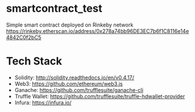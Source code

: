 # smartcontract_test
Simple smart contract deployed on Rinkeby network
https://rinkeby.etherscan.io/address/0x278a74bb96DE3EC7b6f1C8116e14e4842C0f2bC5

# Tech Stack
* Solidity: http://solidity.readthedocs.io/en/v0.4.17/
* Web3: https://github.com/ethereum/web3.js
* Ganache: https://github.com/trufflesuite/ganache-cli
* Truffle Wallet: https://github.com/trufflesuite/truffle-hdwallet-provider
* Infura: https://infura.io/
